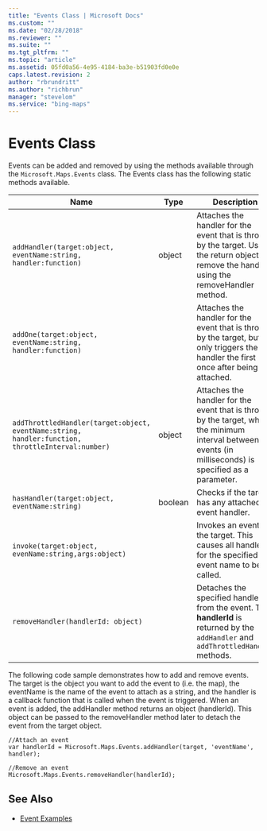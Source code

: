 ```yaml
---
title: "Events Class | Microsoft Docs"
ms.custom: ""
ms.date: "02/28/2018"
ms.reviewer: ""
ms.suite: ""
ms.tgt_pltfrm: ""
ms.topic: "article"
ms.assetid: 05fd0a56-4e95-4184-ba3e-b51903fd0e0e
caps.latest.revision: 2
author: "rbrundritt"
ms.author: "richbrun"
manager: "stevelom"
ms.service: "bing-maps"
---
```

# Events Class
Events can be added and removed by using the methods available through the `Microsoft.Maps.Events` class. The Events class has the following static methods available.

Name                                                                                            | Type      | Description
----------------------------------------------------------------------------------------------- | --------- | ------------------------
`addHandler(target:object, eventName:string, handler:function) `                                   | object    | Attaches the handler for the event that is thrown by the target. Use the return object to remove the handler using the removeHandler method. 
`addOne(target:object, eventName:string, handler:function)`                                                                                          |           | Attaches the handler for the event that is thrown by the target, but only triggers the handler the first once after being attached. 
`addThrottledHandler(target:object, eventName:string, handler:function, throttleInterval:number)` | object    | Attaches the handler for the event that is thrown by the target, where the minimum interval between events (in milliseconds) is specified as a parameter. 
`hasHandler(target:object, eventName:string)`                                                     | boolean   | Checks if the target has any attached event handler.
`invoke(target:object, evenName:string,args:object)`                                              |           | Invokes an event on the target. This causes all handlers for the specified event name to be called.
`removeHandler(handlerId: object)`                                                                |           | Detaches the specified handler from the event. The **handlerId** is returned by the `addHandler` and `addThrottledHandler` methods.

The following code sample demonstrates how to add and remove events. The target is the object you want to add the event to (i.e. the map), the eventName is the name of the event to attach as a string, and the handler is a callback function that is called when the event is triggered. When an event is added, the addHandler method returns an object (handlerId). This object can be passed to the removeHandler method later to detach the event from the target object.

```
//Attach an event
var handlerId = Microsoft.Maps.Events.addHandler(target, 'eventName', handler);

//Remove an event
Microsoft.Maps.Events.removeHandler(handlerId);
```

## See Also

* [Event Examples](../map-control-concepts/event-examples/index.md)
